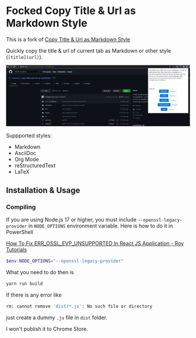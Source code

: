 # Focked Copy Title & Url as Markdown Style

This is a fork of [Copy Title & Url as Markdown Style](https://github.com/zaki-yama/copy-title-and-url-as-markdown)

Quickly copy the title & url of current tab as Markdown or other style (`[title](url)`).

![screenshot](./images/screenshot.png)

Suppported styles:

- Markdown
- AsciiDoc
- Org Mode
- reStructuredText
- LaTeX

## Installation & Usage

### Compiling

If you are using Node.js 17 or higher, you must include `--openssl-legacy-provider` in `NODE_OPTIONS` environment variable. Here is how to do it in PowerShell

[How To Fix ERR_OSSL_EVP_UNSUPPORTED In React JS Application - Roy Tutorials](https://roytuts.com/how-to-fix-err_ossl_evp_unsupported-in-react-js-application/)

```powershell
$env:NODE_OPTIONS="--openssl-legacy-provider"
```

What you need to do then is

```bash
yarn run build
```

If there is any error like

```bash
rm: cannot remove 'dist/*.js': No such file or directory
```

just create a dummy `.js` file in `dist` folder.

I won't publish it to Chrome Store. 